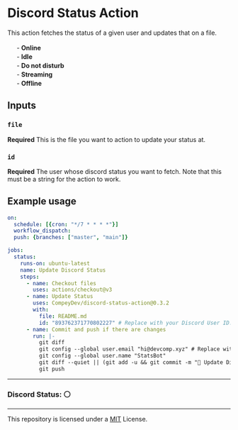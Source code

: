 # Discord Status Action

This action fetches the status of a given user and updates that on a file. 

<img src="https://cdn.devcomp.xyz/twemoji-13.1.0/assets/svg/1f7e2.svg" width="17"></img> - **Online**
<br>
<img src="https://cdn.devcomp.xyz/twemoji-13.1.0/assets/svg/1f7e1.svg" width="17"></img> - **Idle**
<br>
<img src="https://cdn.devcomp.xyz/twemoji-13.1.0/assets/svg/1f534.svg" width="17"></img> - **Do not disturb**
<br>
<img src="https://cdn.devcomp.xyz/twemoji-13.1.0/assets/svg/1f7e3.svg" width="17"></img> - **Streaming**
<br>
<img src="https://cdn.devcomp.xyz/twemoji-13.1.0/assets/svg/26aa.svg" width="17"></img> - **Offline**





## Inputs

### `file`

**Required** This is the file you want to action to update your status at. 

### `id`

**Required** The user whose discord status you want to fetch. Note that this must be a string for the action to work. 

## Example usage

```yml
on:
  schedule: [{cron: "*/7 * * * *"}]
  workflow_dispatch:
  push: {branches: ["master", "main"]}

jobs:
  status:
    runs-on: ubuntu-latest
    name: Update Discord Status
    steps:
      - name: Checkout files
        uses: actions/checkout@v3
      - name: Update Status
        uses: CompeyDev/discord-status-action@0.3.2
        with:
          file: README.md
          id: "893762371770802227" # Replace with your Discord User ID.
      - name: Commit and push if there are changes
        run: |-
          git diff
          git config --global user.email "hi@devcomp.xyz" # Replace with an email associated to your GitHub Account.
          git config --global user.name "StatsBot"
          git diff --quiet || (git add -u && git commit -m "🚀 Update Discord Status")
          git push               
```

---

### Discord Status: ⚪
---

This repository is licensed under a [MIT](https://compeydev.mit-license.org) License.
